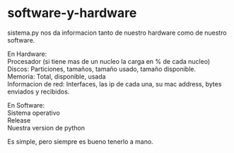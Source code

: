 # software-y-hardware

sistema.py nos da informacion tanto de nuestro hardware como de nuestro software.

En Hardware: <br>
          Procesador (si tiene mas de un nucleo la carga en % de cada nucleo)<br>
          Discos: Particiones, tamaños, tamaño usado, tamaño disponible.<br>
          Memoria: Total, disponible, usada<br>
          Informacion de red: Interfaces, las ip de cada una, su mac address, bytes enviados y recibidos. 
          
En Software:<br>
            Sistema operativo <br>
            Release <br>
            Nuestra version de python
            
           
Es simple, pero siempre es bueno tenerlo a mano. 
            
